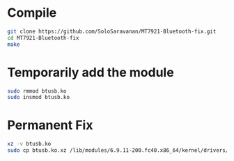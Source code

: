# Compile

```sh
git clone https://github.com/SoloSaravanan/MT7921-Bluetooth-fix.git
cd MT7921-Bluetooth-fix
make
```

# Temporarily add the module

```sh
sudo rmmod btusb.ko
sudo insmod btusb.ko
```

# Permanent Fix

```sh
xz -v btusb.ko
sudo cp btusb.ko.xz /lib/modules/6.9.11-200.fc40.x86_64/kernel/drivers/bluetooth/
```
